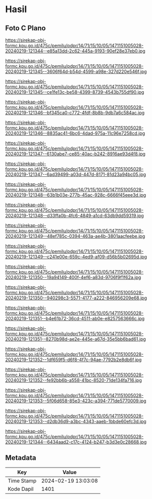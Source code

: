 # Hasil

## Foto C Plano

https://sirekap-obj-formc.kpu.go.id/475c/pemilu/pdpr/14/71/15/10/05/1471151005028-20240219-121344--e85a13dd-2c62-445a-9193-90ef28e37eb0.jpg

https://sirekap-obj-formc.kpu.go.id/475c/pemilu/pdpr/14/71/15/10/05/1471151005028-20240219-121345--3606f64d-b54d-4599-a98e-327d220e546f.jpg

https://sirekap-obj-formc.kpu.go.id/475c/pemilu/pdpr/14/71/15/10/05/1471151005028-20240219-121345--ce1fe13c-be58-4399-8739-4543b755df90.jpg

https://sirekap-obj-formc.kpu.go.id/475c/pemilu/pdpr/14/71/15/10/05/1471151005028-20240219-121346--bf345ca0-c772-4fdf-8b8b-9db7a6c584ac.jpg

https://sirekap-obj-formc.kpu.go.id/475c/pemilu/pdpr/14/71/15/10/05/1471151005028-20240219-121346--8835ac41-6bc6-4dad-975a-11c96e7258cd.jpg

https://sirekap-obj-formc.kpu.go.id/475c/pemilu/pdpr/14/71/15/10/05/1471151005028-20240219-121347--6130abe7-ce85-40ac-b242-8916ae93d4f8.jpg

https://sirekap-obj-formc.kpu.go.id/475c/pemilu/pdpr/14/71/15/10/05/1471151005028-20240219-121347--6ad39499-a03d-447d-8171-81d23a94bc05.jpg

https://sirekap-obj-formc.kpu.go.id/475c/pemilu/pdpr/14/71/15/10/05/1471151005028-20240219-121348--63b1b03e-277b-45ac-928c-6666f45eee3d.jpg

https://sirekap-obj-formc.kpu.go.id/475c/pemilu/pdpr/14/71/15/10/05/1471151005028-20240219-121348--d33ffa0b-4fc6-4849-a1cd-63db9dd59319.jpg

https://sirekap-obj-formc.kpu.go.id/475c/pemilu/pdpr/14/71/15/10/05/1471151005028-20240219-121349--48ef785c-0394-463a-ae4b-3801aacfeebe.jpg

https://sirekap-obj-formc.kpu.go.id/475c/pemilu/pdpr/14/71/15/10/05/1471151005028-20240219-121349--c241e00e-659c-4ed9-af09-d56b5b02695d.jpg

https://sirekap-obj-formc.kpu.go.id/475c/pemilu/pdpr/14/71/15/10/05/1471151005028-20240219-121350--19a94149-400f-4ef6-a83d-9706f9f1f62a.jpg

https://sirekap-obj-formc.kpu.go.id/475c/pemilu/pdpr/14/71/15/10/05/1471151005028-20240219-121350--940298c3-5571-4177-a222-846956209e68.jpg

https://sirekap-obj-formc.kpu.go.id/475c/pemilu/pdpr/14/71/15/10/05/1471151005028-20240219-121351--b4e61b72-36cd-4511-ab0e-e8257563666c.jpg

https://sirekap-obj-formc.kpu.go.id/475c/pemilu/pdpr/14/71/15/10/05/1471151005028-20240219-121351--8270b98d-ae2e-445e-a67d-35e5bb6bad61.jpg

https://sirekap-obj-formc.kpu.go.id/475c/pemilu/pdpr/14/71/15/10/05/1471151005028-20240219-121352--1df659f5-d6f8-4f7c-94ae-7792b2e8db6f.jpg

https://sirekap-obj-formc.kpu.go.id/475c/pemilu/pdpr/14/71/15/10/05/1471151005028-20240219-121352--fe92bb6b-a558-41bc-8520-71de134fa716.jpg

https://sirekap-obj-formc.kpu.go.id/475c/pemilu/pdpr/14/71/15/10/05/1471151005028-20240219-121353--5f06d658-85e3-423c-a394-771de5770009.jpg

https://sirekap-obj-formc.kpu.go.id/475c/pemilu/pdpr/14/71/15/10/05/1471151005028-20240219-121353--d2db36d9-a3bc-4343-aaeb-1bbde60efc3d.jpg

https://sirekap-obj-formc.kpu.go.id/475c/pemilu/pdpr/14/71/15/10/05/1471151005028-20240219-121344--6434aad2-c17c-4124-b247-b3d3e0c28668.jpg


## Metadata

| Key        | Value               |
| ---------- | ------------------- |
| Time Stamp | 2024-02-19 13:03:08 |
| Kode Dapil | 1401                |



